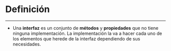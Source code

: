 # Definición
---
- Una **interfaz** es un conjunto de **métodos** y **propiedades** que no tiene ninguna implementación. La implementación la va a hacer cada uno de los elementos que herede de la interfaz dependiendo de sus necesidades.